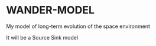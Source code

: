 # WANDER-MODEL
My model of long-term evolution of the space environment


It will be a Source Sink model